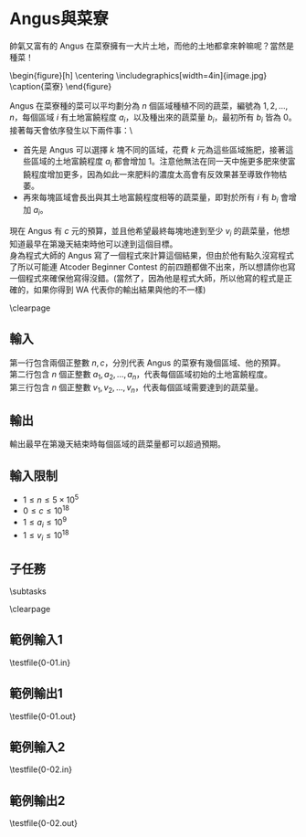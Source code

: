 # Angus與菜寮

帥氣又富有的 Angus 在菜寮擁有一大片土地，而他的土地都拿來幹嘛呢？當然是種菜！

\begin{figure}[h]
\centering
\includegraphics[width=4in]{image.jpg}
\caption{菜寮}
\end{figure}

Angus 在菜寮種的菜可以平均劃分為 $n$ 個區域種植不同的蔬菜，編號為 $1,2,...,n$，每個區域 $i$ 有土地富饒程度 $a_i$，以及種出來的蔬菜量 $b_i$，最初所有 $b_i$ 皆為 $0$。\
接著每天會依序發生以下兩件事：\
 - 首先是 Angus 可以選擇 $k$ 塊不同的區域，花費 $k$ 元為這些區域施肥，接著這些區域的土地富饒程度 $a_i$ 都會增加 $1$。注意他無法在同一天中施更多肥來使富饒程度增加更多，因為如此一來肥料的濃度太高會有反效果甚至導致作物枯萎。
 - 再來每塊區域會長出與其土地富饒程度相等的蔬菜量，即對於所有 $i$ 有 $b_i$ 會增加 $a_i$。

現在 Angus 有 $c$ 元的預算，並且他希望最終每塊地達到至少 $v_i$ 的蔬菜量，他想知道最早在第幾天結束時他可以達到這個目標。\
身為程式大師的 Angus 寫了一個程式來計算這個結果，但由於他有點久沒寫程式了所以可能連 Atcoder Beginner Contest 的前四題都做不出來，所以想請你也寫一個程式來確保他寫得沒錯。(當然了，因為他是程式大師，所以他寫的程式是正確的，如果你得到 WA 代表你的輸出結果與他的不一樣)

\clearpage

## 輸入
第一行包含兩個正整數 $n,c$，分別代表 Angus 的菜寮有幾個區域、他的預算。\
第二行包含 $n$ 個正整數 $a_1,a_2,...,a_n$，代表每個區域初始的土地富饒程度。\
第三行包含 $n$ 個正整數 $v_1,v_2,...,v_n$，代表每個區域需要達到的蔬菜量。

## 輸出
輸出最早在第幾天結束時每個區域的蔬菜量都可以超過預期。

## 輸入限制
 - $1\le n\le 5\times 10^5$
 - $0\le c\le 10^{18}$
 - $1\le a_i\le 10^9$
 - $1\le v_i\le 10^{18}$

## 子任務
\subtasks

\clearpage

## 範例輸入1
\testfile{0-01.in}

## 範例輸出1
\testfile{0-01.out}

## 範例輸入2
\testfile{0-02.in}

## 範例輸出2
\testfile{0-02.out}
